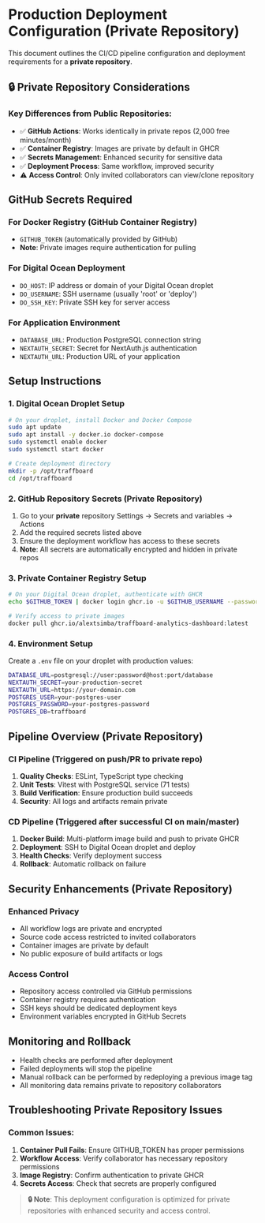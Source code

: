 # Production Deployment Configuration (Private Repository)

This document outlines the CI/CD pipeline configuration and deployment requirements for a **private repository**.

## 🔒 Private Repository Considerations

### Key Differences from Public Repositories:
- ✅ **GitHub Actions**: Works identically in private repos (2,000 free minutes/month)
- ✅ **Container Registry**: Images are private by default in GHCR
- ✅ **Secrets Management**: Enhanced security for sensitive data
- ✅ **Deployment Process**: Same workflow, improved security
- ⚠️ **Access Control**: Only invited collaborators can view/clone repository

## GitHub Secrets Required

### For Docker Registry (GitHub Container Registry)
- `GITHUB_TOKEN` (automatically provided by GitHub)
- **Note**: Private images require authentication for pulling

### For Digital Ocean Deployment
- `DO_HOST`: IP address or domain of your Digital Ocean droplet
- `DO_USERNAME`: SSH username (usually 'root' or 'deploy')
- `DO_SSH_KEY`: Private SSH key for server access

### For Application Environment
- `DATABASE_URL`: Production PostgreSQL connection string
- `NEXTAUTH_SECRET`: Secret for NextAuth.js authentication
- `NEXTAUTH_URL`: Production URL of your application

## Setup Instructions

### 1. Digital Ocean Droplet Setup
```bash
# On your droplet, install Docker and Docker Compose
sudo apt update
sudo apt install -y docker.io docker-compose
sudo systemctl enable docker
sudo systemctl start docker

# Create deployment directory
mkdir -p /opt/traffboard
cd /opt/traffboard
```

### 2. GitHub Repository Secrets (Private Repository)
1. Go to your **private** repository Settings → Secrets and variables → Actions
2. Add the required secrets listed above
3. Ensure the deployment workflow has access to these secrets
4. **Note**: All secrets are automatically encrypted and hidden in private repos

### 3. Private Container Registry Setup
```bash
# On your Digital Ocean droplet, authenticate with GHCR
echo $GITHUB_TOKEN | docker login ghcr.io -u $GITHUB_USERNAME --password-stdin

# Verify access to private images
docker pull ghcr.io/alextsimba/traffboard-analytics-dashboard:latest
```

### 4. Environment Setup
Create a `.env` file on your droplet with production values:
```bash
DATABASE_URL=postgresql://user:password@host:port/database
NEXTAUTH_SECRET=your-production-secret
NEXTAUTH_URL=https://your-domain.com
POSTGRES_USER=your-postgres-user
POSTGRES_PASSWORD=your-postgres-password
POSTGRES_DB=traffboard
```

## Pipeline Overview (Private Repository)

### CI Pipeline (Triggered on push/PR to private repo)
1. **Quality Checks**: ESLint, TypeScript type checking
2. **Unit Tests**: Vitest with PostgreSQL service (71 tests)
3. **Build Verification**: Ensure production build succeeds
4. **Security**: All logs and artifacts remain private

### CD Pipeline (Triggered after successful CI on main/master)
1. **Docker Build**: Multi-platform image build and push to private GHCR
2. **Deployment**: SSH to Digital Ocean droplet and deploy
3. **Health Checks**: Verify deployment success
4. **Rollback**: Automatic rollback on failure

## Security Enhancements (Private Repository)

### Enhanced Privacy
- All workflow logs are private and encrypted
- Source code access restricted to invited collaborators
- Container images are private by default
- No public exposure of build artifacts or logs

### Access Control
- Repository access controlled via GitHub permissions
- Container registry requires authentication
- SSH keys should be dedicated deployment keys
- Environment variables encrypted in GitHub Secrets

## Monitoring and Rollback

- Health checks are performed after deployment
- Failed deployments will stop the pipeline
- Manual rollback can be performed by redeploying a previous image tag
- All monitoring data remains private to repository collaborators

## Troubleshooting Private Repository Issues

### Common Issues:
1. **Container Pull Fails**: Ensure GITHUB_TOKEN has proper permissions
2. **Workflow Access**: Verify collaborator has necessary repository permissions
3. **Image Registry**: Confirm authentication to private GHCR
4. **Secrets Access**: Check that secrets are properly configured

> **🔒 Note**: This deployment configuration is optimized for private repositories with enhanced security and access control.
